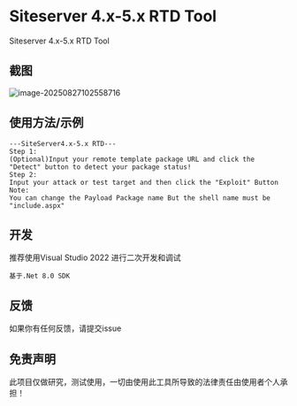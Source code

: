 
# Siteserver 4.x-5.x  RTD Tool  

Siteserver 4.x-5.x  RTD Tool  


## 截图

![image-20250827102558716](D:\Projects\Siteserver-RTD\assets\image-20250827102558716.png)


## 使用方法/示例

```
---SiteServer4.x-5.x RTD---
Step 1:
(Optional)Input your remote template package URL and click the "Detect" button to detect your package status! 
Step 2:
Input your attack or test target and then click the "Exploit" Button
Note:
You can change the Payload Package name But the shell name must be "include.aspx"
```



## 开发

推荐使用Visual Studio 2022 进行二次开发和调试

```
基于.Net 8.0 SDK
```

## 反馈

如果你有任何反馈，请提交issue


## 免责声明
此项目仅做研究，测试使用，一切由使用此工具所导致的法律责任由使用者个人承担！
